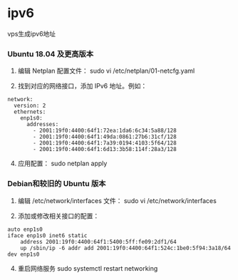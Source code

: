 # ipv6
vps生成ipv6地址

### Ubuntu 18.04 及更高版本 ###
1. 编辑 Netplan 配置文件：
sudo vi /etc/netplan/01-netcfg.yaml

2. 找到对应的网络接口，添加 IPv6 地址。例如：
```
network:
  version: 2
  ethernets:
    enp1s0:
      addresses:
        - 2001:19f0:4400:64f1:72ea:1da6:6c34:5a88/128
        - 2001:19f0:4400:64f1:49da:0861:27b6:31cf/128
        - 2001:19f0:4400:64f1:7a39:0194:4103:5f64/128
        - 2001:19f0:4400:64f1:6d13:3b58:114f:28a3/128
```

4. 应用配置：
sudo netplan apply

### Debian和较旧的 Ubuntu 版本 ###
1. 编辑 /etc/network/interfaces 文件：
sudo vi /etc/network/interfaces

2. 添加或修改相关接口的配置：
```
auto enp1s0
iface enp1s0 inet6 static
    address 2001:19f0:4400:64f1:5400:5ff:fe09:2df1/64 
    up /sbin/ip -6 addr add 2001:19f0:4400:64f1:524c:1be0:5f94:3a18/64 dev enp1s0
```

4. 重启网络服务
sudo systemctl restart networking
